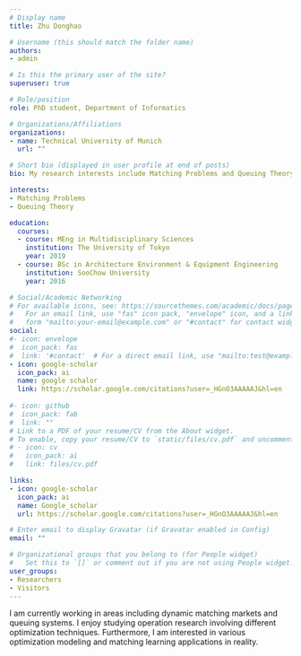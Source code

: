 ```yaml
---
# Display name
title: Zhu Donghao

# Username (this should match the folder name)
authors:
- admin

# Is this the primary user of the site?
superuser: true

# Role/position
role: PhD student, Department of Informatics

# Organizations/Affiliations
organizations:
- name: Technical University of Munich
  url: ""

# Short bio (displayed in user profile at end of posts)
bio: My research interests include Matching Problems and Queuing Theory

interests:
- Matching Problems
- Queuing Theory

education:
  courses:
  - course: MEng in Multidisciplinary Sciences
    institution: The University of Tokyo
    year: 2019
  - course: BSc in Architecture Environment & Equipment Engineering
    institution: SooChow University
    year: 2016

# Social/Academic Networking
# For available icons, see: https://sourcethemes.com/academic/docs/page-builder/#icons
#   For an email link, use "fas" icon pack, "envelope" icon, and a link in the
#   form "mailto:your-email@example.com" or "#contact" for contact widget.
social:
#- icon: envelope
#  icon_pack: fas
#  link: '#contact'  # For a direct email link, use "mailto:test@example.org".
- icon: google-scholar
  icon_pack: ai
  name: google schalor
  link: https://scholar.google.com/citations?user=_HGnO3AAAAAJ&hl=en
  
#- icon: github
#  icon_pack: fab
#  link: ""
# Link to a PDF of your resume/CV from the About widget.
# To enable, copy your resume/CV to `static/files/cv.pdf` and uncomment the lines below.
# - icon: cv
#   icon_pack: ai
#   link: files/cv.pdf

links:
- icon: google-scholar
  icon_pack: ai
  name: Google_scholar
  url: https://scholar.google.com/citations?user=_HGnO3AAAAAJ&hl=en

# Enter email to display Gravatar (if Gravatar enabled in Config)
email: ""

# Organizational groups that you belong to (for People widget)
#   Set this to `[]` or comment out if you are not using People widget.
user_groups:
- Researchers
- Visitors
---
```


I am currently working in areas including dynamic matching markets and queuing systems. I enjoy studying operation research involving different optimization techniques. Furthermore, I am interested in various optimization modeling and matching learning applications in reality. 
